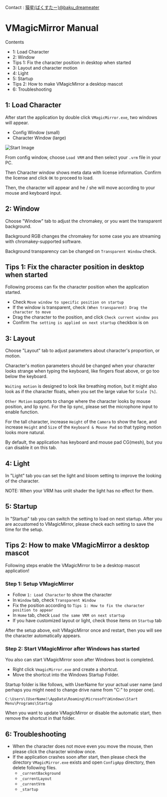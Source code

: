 
Contact : [獏星(ばくすたー)@baku_dreameater](https://twitter.com/baku_dreameater)

# VMagicMirror Manual

Contents

* 1: Load Character
* 2: Window
* Tips 1: Fix the character position in desktop when started
* 3: Layout and character motion
* 4: Light
* 5: Startup
* Tips 2: How to make VMagicMirror a desktop mascot
* 6: Troubleshooting

## 1: Load Character

After start the application by double click `VMagicMirror.exe`, two windows will appear.

* Config Window (small)
* Character Window (large)

![Start Image](https://github.com/malaybaku/VMagicMirror/blob/master/doc/pic/started.png)

From config window, choose `Load VRM` and then select your `.vrm` file in your PC.

Then Character window shows meta data with license information. Confirm the license and click `OK` to proceed to load.

Then, the character will appear and he / she will move according to your mouse and keyboard input.


## 2: Window

Choose "Window" tab to adjust the chromakey, or you want the transparent background.

Background RGB changes the chromakey for some case you are streaming with chromakey-supported software.

Background transparency can be changed on `Transparent Window` check.

## Tips 1: Fix the character position in desktop when started

Following process can fix the character position when the application started.

* Check `Move window to specific position on startup`
* If the window is transparent, check `(When transparent) Drag the character to move`
* Drag the character to the position, and click `Check current window pos`
* Confirm `The setting is applied on next startup` checkbox is on

## 3: Layout

Choose "Layout" tab to adjust parameters about character's proportion, or motion.

Character's motion parameters should be changed when your character looks strange when typing the keyboard, like fingers float above, or go too below the keyboard.

`Waiting motion` is designed to look like breathing motion, but it might also look as if the character floats, when you set the large value for `Scale [%]`.

`Other Motion` supports to change where the character looks by mouse position, and lip sync. For the lip sync, please set the microphone input to enable function.

For the tall character, increase `Height` of the `Camera` to show the face, and increase `Height` and `Size` of the `Keyboard & Mouse Pad` so that typing motion looks more natural.

By default, the application has keyboard and mouse pad CG(mesh), but you can disable it on this tab.

## 4: Light

In "Light" tab you can set the light and bloom setting to improve the looking of the character.

NOTE: When your VRM has unlit shader the light has no effect for them.

## 5: Startup

In "Startup" tab you can switch the setting to load on next startup. After you are accustomed to VMagicMirror, please check each setting to save the time for the setup.

## Tips 2: How to make VMagicMirror a desktop mascot

Following steps enable the VMagicMirror to be a desktop mascot application!

### Step 1: Setup VMagicMirror

* Follow `1: Load Character` to show the character
* In `Window` tab, check `Transparent Window`
* Fix the position according to `Tips 1: How to fix the character position to appear`
* In `Home` tab, check `Load the same VRM on next startup`
* If you have customized layout or light, check those items on `Startup` tab

After the setup above, exit VMagicMirror once and restart, then you will see the character automatically appears.


### Step 2: Start VMagicMirror after Windows has started

You also can start VMagicMirror soon after Windows boot is completed.

* Right click `VmagicMirror.exe` and create a shortcut.
* Move the shortcut into the Windows Startup Folder.

Startup folder is like follows, with UserName for your actual user name (and perhaps you might need to change drive name from "C:\" to proper one).

`C:\Users\(UserName)\AppData\Roaming\Microsoft\Windows\Start Menu\Programs\Startup`

When you want to update VMagicMirror or disable the automatic start, then remove the shortcut in that folder.


## 6: Troubleshooting

* When the character does not move even you move the mouse, then please click the character window once.
* If the application crashes soon after start, then please check the directory `VMagicMirror.exe` exists and open `ConfigApp` directory, then delete following files.
    + `_currentBackground`
    + `_currentLayout`
    + `_currentVrm`
    + `_startup`


